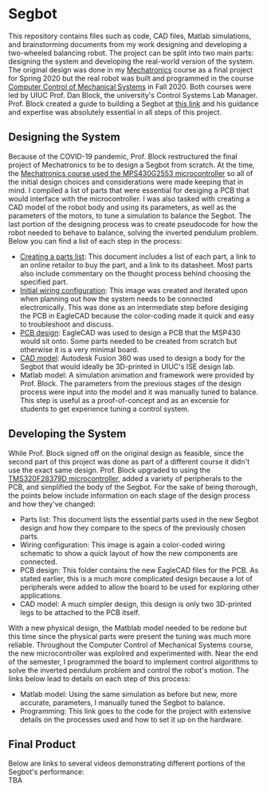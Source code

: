# Segbot
This repository contains files such as code, CAD files, Matlab simulations, and brainstorming documents from my work designing and developing a two-wheeled balancing robot. The project can be split into two main parts: designing the system and developing the real-world version of the system. The original design was done in my [Mechatronics](http://coecsl.ece.illinois.edu/ge423/) course as a final project for Spring 2020 but the real robot was built and programmed in the course [Computer Control of Mechanical Systems](http://coecsl.ece.illinois.edu/me461/) in Fall 2020. Both courses were led by UIUC Prof. Dan Block, the university's Control Systems Lab Manager. Prof. Block created a guide to building a Segbot at [this link](http://coecsl.ece.illinois.edu/segbot/segbot.html) and his guidance and expertise was absolutely essential in all steps of this project.  

## Designing the System
Because of the COVID-19 pandemic, Prof. Block restructured the final project of Mechatronics to be to design a Segbot from scratch. At the time, the [Mechatronics course used the MPS430G2553 microcontroller](https://github.com/monk200/Mechatronics_with_MSP430G2553) so all of the initial design choices and considerations were made keeping that in mind. I compiled a list of parts that were essential for desiging a PCB that would interface with the microcontroller. I was also tasked with creating a CAD model of the robot body and using its parameters, as well as the parameters of the motors, to tune a simulation to balance the Segbot. The last portion of the designing process was to create pseudocode for how the robot needed to behave to balance, solving the inverted pendulum problem. Below you can find a list of each step in the process:  
* [Creating a parts list](https://github.com/monk200/Segbot/blob/main/Parts_Lists/Initial_Parts_List.md): This document includes a list of each part, a link to an online retailor to buy the part, and a link to its datasheet. Most parts also include commentary on the thought process behind choosing the specified part.  
* [Initial wiring configuration](https://github.com/monk200/Segbot/blob/main/Wiring/Initial%20Design%20Wiring%20Diagram.png): This image was created and iterated upon when planning out how the system needs to be connected electronically. This was done as an intermediate step before desiging the PCB in EagleCAD because the color-coding made it quick and easy to troubleshoot and discuss.  
* [PCB design](https://github.com/monk200/Segbot/tree/main/Wiring/Initial%20EagleCAD%20Files): EagleCAD was used to design a PCB that the MSP430 would sit onto. Some parts needed to be created from scratch but otherwise it is a very minimal board.  
* [CAD model](https://github.com/monk200/Segbot/tree/main/Frame/Initial%20Frame%20Design): Autodesk Fusion 360 was used to design a body for the Segbot that would ideally be 3D-printed in UIUC's ISE design lab.  
* Matlab model: A simulation animation and framework were provided by Prof. Block. The parameters from the previous stages of the design process were input into the model and it was manually tuned to balance. This step is useful as a proof-of-concept and as an excersie for students to get experience tuning a control system.  

## Developing the System
While Prof. Block signed off on the original design as feasible, since the second part of this project was done as part of a different course it didn't use the exact same design. Prof. Block upgraded to using the [TMS320F28379D microcontroller](https://github.com/monk200/Mechatronics_with_TMS320F28379D), added a variety of peripherals to the PCB, and simplified the body of the Segbot. For the sake of being thorough, the points below include information on each stage of the design process and how they've changed:  
* Parts list: This document lists the essential parts used in the new Segbot design and how they compare to the specs of the previously chosen parts.  
* Wiring configuration: This image is again a color-coded wiring schematic to show a quick layout of how the new components are connected.  
* PCB design: This folder contains the new EagleCAD files for the PCB. As stated earlier, this is a much more complicated design because a lot of peripherals were added to allow the board to be used for exploring other applications.  
* CAD model: A much simpler design, this design is only two 3D-printed legs to be attached to the PCB itself.  

With a new physical design, the Matblab model needed to be redone but this time since the physical parts were present the tuning was much more reliable. Throughout the Computer Control of Mechanical Systems course, the new microcontroller was explolred and experimented with. Near the end of the semester, I programmed the board to implement control algorithms to solve the inverted pendulum problem and control the robot's motion. The links below lead to details on each step of this process:  
* Matlab model: Using the same simulation as before but new, more accurate, parameters, I manually tuned the Segbot to balance.  
* Programming: This link goes to the code for the project with extensive details on the processes used and how to set it up on the hardware.  

## Final Product
Below are links to several videos demonstrating different portions of the Segbot's performance:  
TBA

